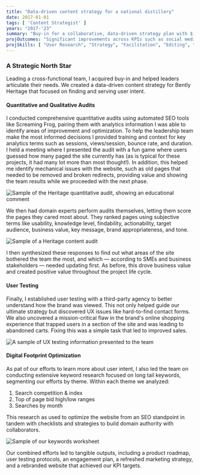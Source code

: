 ```yaml
---
title: "Data-driven content strategy for a national distillery"
date: 2017-01-01
tags: [ 'Content Strategist' ]
years: "2017-'23"
summary: "Buy-in for a collaborative, data-driven strategy plan with $100k budget"
projOutcomes: "Significant improvements across KPIs such as social media engagement, SEM conversions, lowered website bounce rate, website session durations, and web form conversions."
projSkills: [ "User Research", "Strategy", "Facilitation", "Editing", "Facilitation", "Vendor Procurement", "IA", "UX", "SEO" ]
---
```


### A Strategic North Star

Leading a cross-functional team, I acquired buy-in and helped leaders articulate their needs. We created a data-driven content strategy for Bently Heritage that focused on finding and serving user intent. 

#### Quantitative and Qualitative Audits

I conducted comprehensive quantitative audits using automated SEO tools like Screaming Frog, pairing them with analytics information I was able to identify areas of improvement and optimization. To help the leadership team make the most informed decisions I provided training and context for key analytics terms such as sessions, views/session, bounce rate, and duration. I held a meeting where I presented the audit with a fun game where users guessed how many paged the site currently has (as is typical for these projects, it had many lot more than most thought!). In addition, this helped me identify mechanical issues with the website, such as old pages that needed to be removed and broken redirects, providing value and showing the team results while we proceeded with the next phase. 

![Sample of the Heritage quantitative audit, showing an educational comment](/heritage-quan-audit.jpg)

We then had domain experts perform audits themselves, letting them score the pages they cared most about. They ranked pages using subjective terms like usability, knowledge level, findability, actionability, target audience, business value, key message, brand appropriateness, and tone. 

![Sample of a Heritage content audit](/heritage-audit-sample.jpg)

I then synthesized these responses to find out what areas of the site bothered the team the most, and which — according to SMEs and business stakeholders — needed updating first. As before, this drove business value and created positive value throughout the project life cycle.

#### User Testing

Finally, I established user testing with a third-party agency to better understand how the brand was viewed. This not only helped guide our ultimate strategy but discovered UX issues like hard-to-find contact forms. We also uncovered a mission-critical flaw in the brand's online shopping experience that trapped users in a section of the site and was leading to abandoned carts. Fixing this was a simple task that led to improved sales. 

![A sample of UX testing information presented to the team](/heritage-audit-results.jpg)

#### Digital Footprint Optimization

As pat of our efforts to learn more about user intent, I also led the team on conducting extensive keyword research focused on long tail keywords, segmenting our efforts by theme. Within each theme we analyzed:

1. Search competition & index
1. Top of page bid high/low ranges
1. Searches by month

This research as used to optimize the website from an SEO standpoint in tandem with checklists and strategies to build domain authority with collaborators. 

![Sample of our keywords worksheet](/heritage-keyword-research.jpg)

Our combined efforts led to tangible outputs, including a product roadmap, user testing protocols, an engagement plan, a refreshed marketing strategy, and a rebranded website that achieved our KPI targets.



